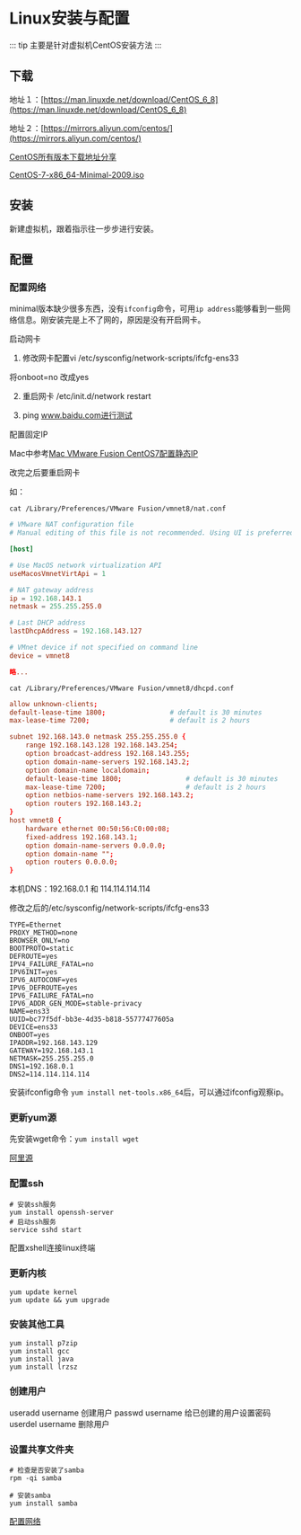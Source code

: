 # Linux安装与配置

::: tip
主要是针对虚拟机CentOS安装方法
:::

## 下载

地址１：[https://man.linuxde.net/download/CentOS_6_8](https://man.linuxde.net/download/CentOS_6_8)

地址２：[https://mirrors.aliyun.com/centos/](https://mirrors.aliyun.com/centos/)

[CentOS所有版本下载地址分享](https://www.linuxidc.com/Linux/2016-08/133846.htm)

[CentOS-7-x86_64-Minimal-2009.iso](https://mirrors.aliyun.com/centos/7/isos/x86_64/CentOS-7-x86_64-Minimal-2009.iso)

## 安装

新建虚拟机，跟着指示往一步步进行安装。

## 配置

### 配置网络
minimal版本缺少很多东西，没有`ifconfig`命令，可用`ip address`能够看到一些网络信息。刚安装完是上不了网的，原因是没有开启网卡。

启动网卡

1. 修改网卡配置vi /etc/sysconfig/network-scripts/ifcfg-ens33

将onboot=no 改成yes

2. 重启网卡 /etc/init.d/network restart

3. ping www.baidu.com进行测试


配置固定IP

Mac中参考[Mac VMware Fusion CentOS7配置静态IP](https://www.cnblogs.com/itbsl/p/10998696.html)

改完之后要重启网卡

如：

`cat /Library/Preferences/VMware Fusion/vmnet8/nat.conf`

``` conf {9-11}
# VMware NAT configuration file
# Manual editing of this file is not recommended. Using UI is preferred.

[host]

# Use MacOS network virtualization API
useMacosVmnetVirtApi = 1

# NAT gateway address
ip = 192.168.143.1
netmask = 255.255.255.0

# Last DHCP address
lastDhcpAddress = 192.168.143.127

# VMnet device if not specified on command line
device = vmnet8

略...

```

`cat /Library/Preferences/VMware Fusion/vmnet8/dhcpd.conf`

``` conf {6}
allow unknown-clients;
default-lease-time 1800;                # default is 30 minutes
max-lease-time 7200;                    # default is 2 hours

subnet 192.168.143.0 netmask 255.255.255.0 {
	range 192.168.143.128 192.168.143.254;
	option broadcast-address 192.168.143.255;
	option domain-name-servers 192.168.143.2;
	option domain-name localdomain;
	default-lease-time 1800;                # default is 30 minutes
	max-lease-time 7200;                    # default is 2 hours
	option netbios-name-servers 192.168.143.2;
	option routers 192.168.143.2;
}
host vmnet8 {
	hardware ethernet 00:50:56:C0:00:08;
	fixed-address 192.168.143.1;
	option domain-name-servers 0.0.0.0;
	option domain-name "";
	option routers 0.0.0.0;
}

```

本机DNS：192.168.0.1 和 114.114.114.114

修改之后的/etc/sysconfig/network-scripts/ifcfg-ens33

~~~ apacheconf {4,15-19}
TYPE=Ethernet
PROXY_METHOD=none
BROWSER_ONLY=no
BOOTPROTO=static
DEFROUTE=yes
IPV4_FAILURE_FATAL=no
IPV6INIT=yes
IPV6_AUTOCONF=yes
IPV6_DEFROUTE=yes
IPV6_FAILURE_FATAL=no
IPV6_ADDR_GEN_MODE=stable-privacy
NAME=ens33
UUID=bc77f5df-bb3e-4d35-b818-55777477605a
DEVICE=ens33
ONBOOT=yes
IPADDR=192.168.143.129
GATEWAY=192.168.143.1
NETMASK=255.255.255.0
DNS1=192.168.0.1
DNS2=114.114.114.114
~~~

安装ifconfig命令 `yum install net-tools.x86_64`后，可以通过ifconfig观察ip。

### 更新yum源

先安装wget命令：`yum install wget`

[阿里源](https://developer.aliyun.com/mirror/centos?spm=a2c6h.13651102.0.0.3e221b115kbrLJ)



### 配置ssh

``` shell
# 安装ssh服务
yum install openssh-server
# 启动ssh服务
service sshd start
```

配置xshell连接linux终端

### 更新内核

~~~shell
yum update kernel 
yum update && yum upgrade
~~~

### 安装其他工具

~~~ shell
yum install p7zip 
yum install gcc
yum install java
yum install lrzsz

~~~

### 创建用户
useradd username  创建用户
passwd username  给已创建的用户设置密码
userdel username  删除用户


### 设置共享文件夹

``` shell
# 检查是否安装了samba
rpm -qi samba

# 安装samba
yum install samba
```




[配置网络](https://cloud.tencent.com/developer/article/1508541)
